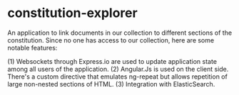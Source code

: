 constitution-explorer
=====================

An application to link documents in our collection to different sections of the constitution. Since no one has access to our collection, here are some notable features:

(1) Websockets through Express.io are used to update application state among all users of the application.
(2) Angular.Js is used on the client side. There's a custom directive that emulates ng-repeat but allows repetition of large non-nested sections of HTML.
(3) Integration with ElasticSearch.
